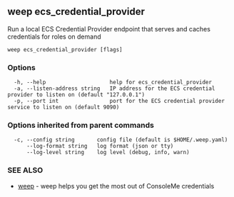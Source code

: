 ## weep ecs_credential_provider

Run a local ECS Credential Provider endpoint that serves and caches credentials for roles on demand

```
weep ecs_credential_provider [flags]
```

### Options

```
  -h, --help                    help for ecs_credential_provider
  -a, --listen-address string   IP address for the ECS credential provider to listen on (default "127.0.0.1")
  -p, --port int                port for the ECS credential provider service to listen on (default 9090)
```

### Options inherited from parent commands

```
  -c, --config string       config file (default is $HOME/.weep.yaml)
      --log-format string   log format (json or tty)
      --log-level string    log level (debug, info, warn)
```

### SEE ALSO

* [weep](weep.md)	 - weep helps you get the most out of ConsoleMe credentials

